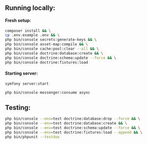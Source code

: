 
## Running locally:
#### Fresh setup:
```bash
composer install && \
cp .env.example .env && \
php bin/console secrets:generate-keys && \
php bin/console asset-map:compile && \
php bin/console cache:pool:clear --all && \
php bin/console doctrine:database:create && \
php bin/console doctrine:schema:update --force && \
php bin/console doctrine:fixtures:load
```

#### Starting server:
```bash
symfony server:start
```

```bash
php bin/console messenger:consume async
```


## Testing:
```bash
php bin/console --env=test doctrine:database:drop --force && \
php bin/console --env=test doctrine:database:create && \
php bin/console --env=test doctrine:schema:update --force && \
php bin/console --env=test doctrine:fixtures:load --append && \
php bin/phpunit --testdox
```